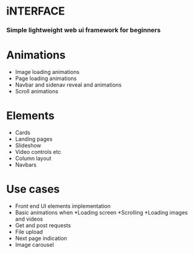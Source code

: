 # iNTERFACE

### Simple lightweight web ui framework for beginners

# Animations
* Image loading animations
* Page loading animations
* Navbar and sidenav reveal and animations
* Scroll animations

# Elements
* Cards
* Landing pages
* Slideshow 
* Video controls etc
* Column layout
* Navbars

# Use cases
* Front end UI elements implementation
* Basic animations when 
   *Loading screen
   *Scrolling
   *Loading images and videos
* Get and post requests
* File upload
* Next page indication
* Image carousel

